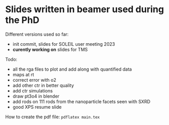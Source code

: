 # Slides written in beamer used during the PhD

Different versions used so far:
* init commit, slides for SOLEIL user meeting 2023
* **curently working on** slides for TMS

Todo:
* all the rga files to plot and add along with quantified data
* maps at rt
* correct error with o2
* add other ctr in better quality
* add ctr simulations
* draw pt3o4 in blender
* add rods on 111 rods from the nanoparticle facets seen with SXRD
* good XPS resume slide

How to create the pdf file: `pdflatex main.tex`